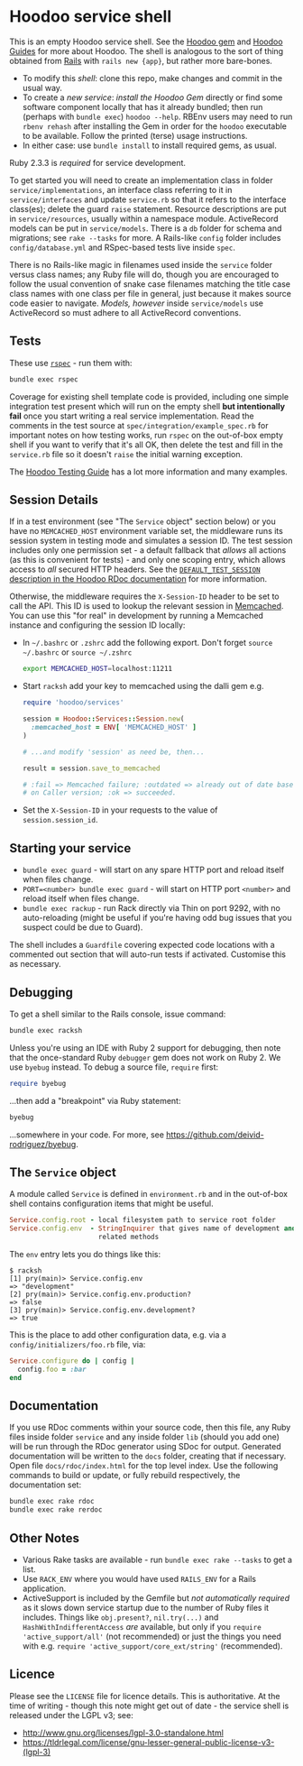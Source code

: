 # Hoodoo service shell

This is an empty Hoodoo service shell. See the [Hoodoo gem](https://github.com/LoyaltyNZ/hoodoo/) and [Hoodoo Guides](https://loyaltynz.github.io/hoodoo/) for more about Hoodoo. The shell is analogous to the sort of thing obtained from [Rails](http://rubyonrails.org) with `rails new {app}`, but rather more bare-bones.

* To modify this *shell*: clone this repo, make changes and commit in the usual way.
* To create a *new service*: *install the Hoodoo Gem* directly or find some software component locally that has it already bundled; then run (perhaps with `bundle exec`) `hoodoo --help`. RBEnv users may need to run `rbenv rehash` after installing the Gem in order for the `hoodoo` executable to be available. Follow the printed (terse) usage instructions.
* In either case: use `bundle install` to install required gems, as usual.

Ruby 2.3.3 is _required_ for service development.

To get started you will need to create an implementation class in folder `service/implementations`, an interface class referring to it in `service/interfaces` and update `service.rb` so that it refers to the interface class(es); delete the guard `raise` statement. Resource descriptions are put in `service/resources`, usually within a namespace module. ActiveRecord models can be put in `service/models`. There is a `db` folder for schema and migrations; see `rake --tasks` for more. A Rails-like `config` folder includes `config/database.yml` and RSpec-based tests live inside `spec`.

There is no Rails-like magic in filenames used inside the `service` folder versus class names; any Ruby file will do, though you are encouraged to follow the usual convention of snake case filenames matching the title case class names with one class per file in general, just because it makes source code easier to navigate. *Models, however* inside `service/models` use ActiveRecord so must adhere to all ActiveRecord conventions.



## Tests

These use [`rspec`](http://rspec.info) - run them with:

```sh
bundle exec rspec
```

Coverage for existing shell template code is provided, including one simple integration test present which will run on the empty shell **but intentionally fail** once you start writing a real service implementation. Read the comments in the test source at `spec/integration/example_spec.rb` for important notes on how testing works, run `rspec` on the out-of-box empty shell if you want to verify that it's all OK, then delete the test and fill in the `service.rb` file so it doesn't `raise` the initial warning exception.

The [Hoodoo Testing Guide](https://loyaltynz.github.io/hoodoo/guides_0900_testing.html) has a lot more information and many examples.



## Session Details

If in a test environment (see "The `Service` object" section below) or you have no `MEMCACHED_HOST` environment variable set, the middleware runs its session system in testing mode and simulates a session ID. The test session includes only one permission set - a default fallback that *allows* all actions (as this is convenient for tests) - and only one scoping entry, which allows access to *all* secured HTTP headers. See the [`DEFAULT_TEST_SESSION` description in the Hoodoo RDoc documentation](https://cdn.rawgit.com/LoyaltyNZ/hoodoo/master/docs/rdoc/classes/Hoodoo/Services/Middleware.html#DEFAULT_TEST_SESSION) for more information.

Otherwise, the middleware requires the `X-Session-ID` header to be set to call the API. This ID is used to lookup the relevant session in [Memcached](http://memcached.org). You can use this "for real" in development by running a Memcached instance and configuring the session ID locally:

* In `~/.bashrc` or `.zshrc` add the following export. Don't forget `source ~/.bashrc` or `source ~/.zshrc`

    ```sh
    export MEMCACHED_HOST=localhost:11211
    ```

* Start `racksh` add your key to memcached using the dalli gem e.g.

    ```ruby
    require 'hoodoo/services'

    session = Hoodoo::Services::Session.new(
      :memcached_host = ENV[ 'MEMCACHED_HOST' ]
    )

    # ...and modify 'session' as need be, then...

    result = session.save_to_memcached

    # :fail => Memcached failure; :outdated => already out of date based
    # on Caller version; :ok => succeeded.
    ```

* Set the `X-Session-ID` in your requests to the value of `session.session_id`.



## Starting your service

* `bundle exec guard` - will start on any spare HTTP port and reload itself when files change.
* `PORT=<number> bundle exec guard` - will start on HTTP port `<number>` and reload itself when files change.
* `bundle exec rackup` - run Rack directly via Thin on port 9292, with no auto-reloading (might be useful if you're having odd bug issues that you suspect could be due to Guard).

The shell includes a `Guardfile` covering expected code locations with a commented out section that will auto-run tests if activated. Customise this as necessary.



## Debugging

To get a shell similar to the Rails console, issue command:

```sh
bundle exec racksh
```

Unless you're using an IDE with Ruby 2 support for debugging, then note that the once-standard Ruby `debugger` gem does not work on Ruby 2. We use `byebug` instead. To debug a source file, `require` first:

```ruby
require byebug
```

...then add a "breakpoint" via Ruby statement:

```ruby
byebug
```

...somewhere in your code. For more, see https://github.com/deivid-rodriguez/byebug.



## The `Service` object

A module called `Service` is defined in `environment.rb` and in the out-of-box shell contains configuration items that might be useful.

```ruby
Service.config.root - local filesystem path to service root folder
Service.config.env  - StringInquirer that gives name of development and
                      related methods
```

The `env` entry lets you do things like this:

```
$ racksh
[1] pry(main)> Service.config.env
=> "development"
[2] pry(main)> Service.config.env.production?
=> false
[3] pry(main)> Service.config.env.development?
=> true
```

This is the place to add other configuration data, e.g. via a `config/initializers/foo.rb` file, via:

```ruby
Service.configure do | config |
  config.foo = :bar
end
```



## Documentation

If you use RDoc comments within your source code, then this file, any Ruby files inside folder `service` and any inside folder `lib` (should you add one) will be run through the RDoc generator using SDoc for output. Generated documentation will be written to the `docs` folder, creating that if necessary. Open file `docs/rdoc/index.html` for the top level index. Use the following commands to build or update, or fully rebuild respectively, the documentation set:

```sh
bundle exec rake rdoc
bundle exec rake rerdoc
```



## Other Notes

* Various Rake tasks are available - run `bundle exec rake --tasks` to get a list.
* Use `RACK_ENV` where you would have used `RAILS_ENV` for a Rails application.
* ActiveSupport is included by the Gemfile but *not automatically required* as it slows down service startup due to the number of Ruby files it includes. Things like `obj.present?`, `nil.try(...)` and `HashWithIndifferentAccess` _are_ available, but only if you `require 'active_support/all'` (not recommended) or just the things you need with e.g. `require 'active_support/core_ext/string'` (recommended).



## Licence

Please see the `LICENSE` file for licence details. This is authoritative. At the time of writing - though this note might get out of date - the service shell is released under the LGPL v3; see:

* http://www.gnu.org/licenses/lgpl-3.0-standalone.html
* https://tldrlegal.com/license/gnu-lesser-general-public-license-v3-(lgpl-3)
